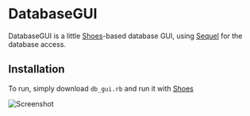 DatabaseGUI
===========

DatabaseGUI is a little [Shoes][]-based database GUI, using [Sequel][] for the database access.

Installation
------------

To run, simply download `db_gui.rb` and run it with [Shoes][]

![Screenshot][]

[shoes]:      http://shoes.heroku.com
[sequel]:     http://sequel.rubyforge.org
[screenshot]: /remi/db_gui/raw/master/screenshot.png
